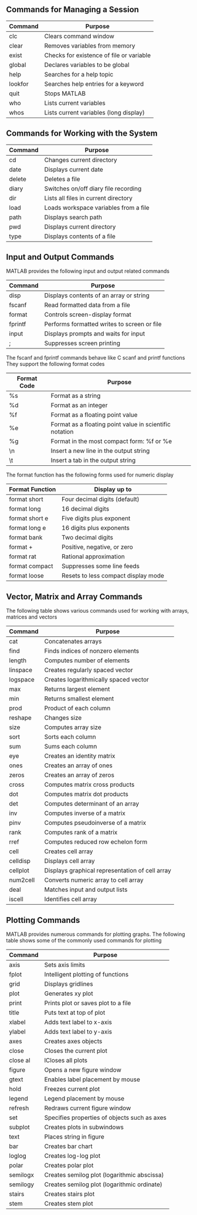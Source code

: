 ## Commands for Managing a Session

Command | Purpose
---|---|
clc | Clears command window
clear | Removes variables from memory
exist | Checks for existence of file or variable
global | Declares variables to be global
help | Searches for a help topic
lookfor | Searches help entries for a keyword
quit | Stops MATLAB
who | Lists current variables
whos | Lists current variables (long display)



## Commands for Working with the System

Command | Purpose
---|---|
cd | Changes current directory
date | Displays current date
delete | Deletes a file
diary | Switches on/off diary file recording
dir | Lists all files in current directory
load | Loads workspace variables from a file
path | Displays search path
pwd	| Displays current directory
type | Displays contents of a file


## Input and Output Commands

MATLAB provides the following input and output related commands

Command	| Purpose
---|---|
disp | Displays contents of an array or string
fscanf | Read formatted data from a file
format | Controls screen-display format
fprintf | Performs formatted writes to screen or file
input | Displays prompts and waits for input
; | Suppresses screen printing


The fscanf and fprintf commands behave like C scanf and printf functions They support the following format codes

Format Code	| Purpose
---|---|
%s | Format as a string
%d | Format as an integer
%f | Format as a floating point value
%e | Format as a floating point value in scientific notation
%g | Format in the most compact form: %f or %e
\n | Insert a new line in the output string
\t | Insert a tab in the output string


The format function has the following forms used for numeric display

Format Function | Display up to
---|---|
format short | Four decimal digits (default)
format long | 16 decimal digits
format short e | Five digits plus exponent
format long e | 16 digits plus exponents
format bank	| Two decimal digits
format + | Positive, negative, or zero
format rat | Rational approximation
format compact | Suppresses some line feeds
format loose | Resets to less compact display mode



## Vector, Matrix and Array Commands

The following table shows various commands used for working with arrays, matrices and vectors

Command | Purpose
---|---|
cat | Concatenates arrays
find | Finds indices of nonzero elements
length | Computes number of elements
linspace | Creates regularly spaced vector
logspace | Creates logarithmically spaced vector
max | Returns largest element
min | Returns smallest element
prod | Product of each column
reshape | Changes size
size | Computes array size
sort | Sorts each column
sum | Sums each column
eye | Creates an identity matrix
ones | Creates an array of ones
zeros | Creates an array of zeros
cross | Computes matrix cross products
dot | Computes matrix dot products
det | Computes determinant of an array
inv | Computes inverse of a matrix
pinv | Computes pseudoinverse of a matrix
rank | Computes rank of a matrix
rref | Computes reduced row echelon form
cell | Creates cell array
celldisp | Displays cell array
cellplot | Displays graphical representation of cell array
num2cell | Converts numeric array to cell array
deal | Matches input and output lists
iscell | Identifies cell array



## Plotting Commands

MATLAB provides numerous commands for plotting graphs. The following table shows some of the commonly used commands for plotting

Command| Purpose
---|---|
axis | Sets axis limits
fplot | Intelligent plotting of functions
grid | Displays gridlines
plot | Generates xy plot
print | Prints plot or saves plot to a file
title | Puts text at top of plot
xlabel | Adds text label to x-axis
ylabel | Adds text label to y-axis
axes | Creates axes objects
close | Closes the current plot
close al | lCloses all plots
figure | Opens a new figure window
gtext | Enables label placement by mouse
hold | Freezes current plot
legend | Legend placement by mouse
refresh | Redraws current figure window
set | Specifies properties of objects such as axes
subplot | Creates plots in subwindows
text | Places string in figure
bar | Creates bar chart
loglog | Creates log-log plot
polar | Creates polar plot
semilogx | Creates semilog plot (logarithmic abscissa)
semilogy | Creates semilog plot (logarithmic ordinate)
stairs | Creates stairs plot
stem | Creates stem plot

